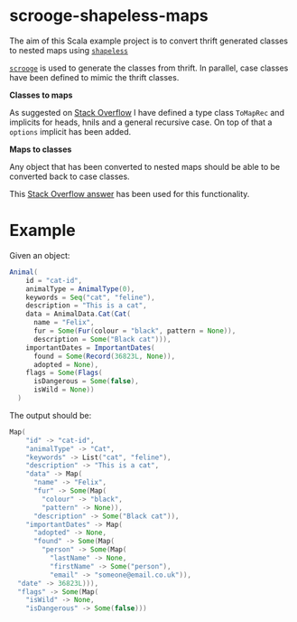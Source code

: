 # scrooge-shapeless-maps

The aim of this Scala example project is to convert thrift generated classes to nested maps using [`shapeless`](https://github.com/milessabin/shapeless)

[`scrooge`](https://github.com/twitter/scrooge) is used to generate the classes from thrift.
In parallel, case classes have been defined to mimic the thrift classes.

**Classes to maps**

As suggested on [Stack Overflow](http://stackoverflow.com/a/31638390) I have defined a type class `ToMapRec` and implicits for heads, hnils and a general recursive case. On top of that a `options` implicit has been added.

**Maps to classes**

Any object that has been converted to nested maps should be able to be converted back to case classes.

This [Stack Overflow answer](http://stackoverflow.com/a/31641779) has been used for this functionality.

# Example
Given an object:
```scala
Animal(
    id = "cat-id",
    animalType = AnimalType(0),
    keywords = Seq("cat", "feline"),
    description = "This is a cat",
    data = AnimalData.Cat(Cat(
      name = "Felix",
      fur = Some(Fur(colour = "black", pattern = None)),
      description = Some("Black cat"))),
    importantDates = ImportantDates(
      found = Some(Record(36823L, None)),
      adopted = None),
    flags = Some(Flags(
      isDangerous = Some(false),
      isWild = None))
  )
```
The output should be:
```scala
Map(
    "id" -> "cat-id",
    "animalType" -> "Cat",
    "keywords" -> List("cat", "feline"),
    "description" -> "This is a cat",
    "data" -> Map(
      "name" -> "Felix",
      "fur" -> Some(Map(
        "colour" -> "black",
        "pattern" -> None)),
      "description" -> Some("Black cat")),
    "importantDates" -> Map(
      "adopted" -> None,
      "found" -> Some(Map(
        "person" -> Some(Map(
          "lastName" -> None,
          "firstName" -> Some("person"),
          "email" -> "someone@email.co.uk")),
  "date" -> 36823L))),
  "flags" -> Some(Map(
    "isWild" -> None,
    "isDangerous" -> Some(false)))
```
